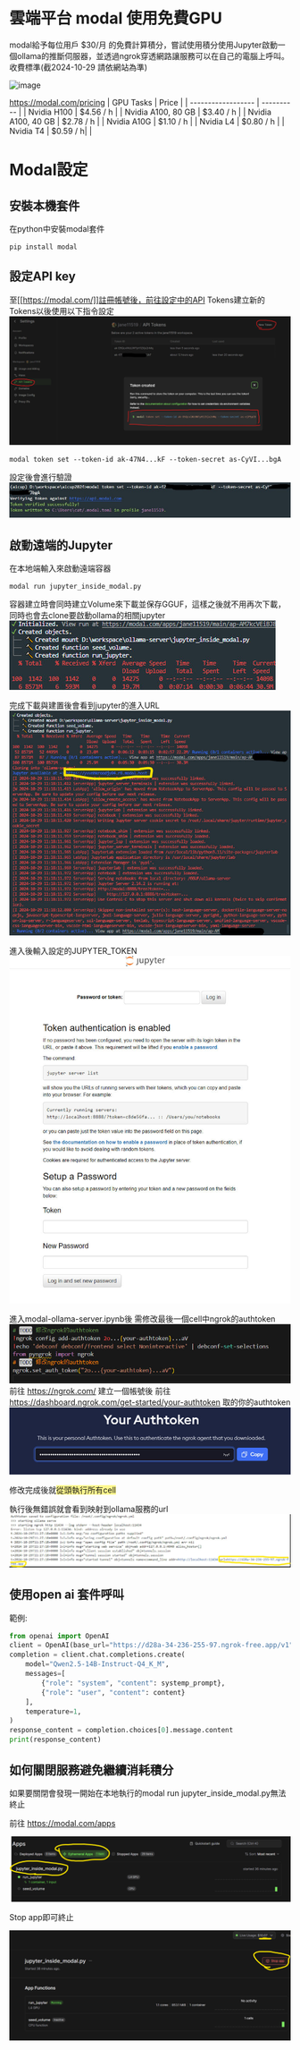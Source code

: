 # 雲端平台 modal 使用免費GPU
modal給予每位用戶 $30/月 的免費計算積分，嘗試使用積分使用Jupyter啟動一個ollama的推斷伺服器，並透過ngrok穿透網路讓服務可以在自己的電腦上呼叫。
收費標準(截2024-10-29 請依網站為準)

![image](https://github.com/user-attachments/assets/912810f4-c107-41e3-aed5-1681edc64e98)

https://modal.com/pricing
| GPU Tasks          | Price      |
| ------------------ | ---------- |
| Nvidia H100        | $4.56 / h  |
| Nvidia A100, 80 GB | $3.40 / h  |
| Nvidia A100, 40 GB | $2.78 / h  |
| Nvidia A10G        | $1.10 / h  |
| Nvidia L4          | $0.80 / h  |
| Nvidia T4          | $0.59 / h| |

# Modal設定

## 安裝本機套件
在python中安裝modal套件
``` shell
pip install modal
```
## 設定API key
至[[https://modal.com/]]註冊帳號後，前往設定中的API Tokens建立新的Tokens以後使用以下指令設定
![create_api_token](image/createapitoken.jpeg)
```
modal token set --token-id ak-47N4...kF --token-secret as-CyVI...bgA
```
設定後會進行驗證
![set_api_toker](image/setapitoker.jpeg)

## 啟動遠端的Jupyter
在本地端輸入來啟動遠端容器
``` shell
modal run jupyter_inside_modal.py
```
容器建立時會同時建立Volume來下載並保存GGUF，這樣之後就不用再次下載，同時也會去clone要啟動ollama的相關jupyter
![](image/download_guff.jpeg)

完成下載與建置後會看到jupyter的進入URL
![](image/show_jupyter_url.jpeg)

進入後輸入設定的JUPYTER_TOKEN
![](image/jupyter_password.jpeg)

進入modal-ollama-server.ipynb後
需修改最後一個cell中ngrok的authtoken
![](image/change_authtoken.jpeg)
前往 https://ngrok.com/ 建立一個帳號後
前往 https://dashboard.ngrok.com/get-started/your-authtoken 取的你的authtoken
![](image/ngrok_authtoken.jpeg)

修改完成後就<span style="background:#fff88f">從頭執行所有cell</span>

執行後無錯誤就會看到映射到ollama服務的url
![](image/call_llm_api_url.jpeg)

## 使用open ai 套件呼叫

範例:
``` python
from openai import OpenAI
client = OpenAI(base_url="https://d28a-34-236-255-97.ngrok-free.app/v1", api_key="ollama")
completion = client.chat.completions.create(
	model="Qwen2.5-14B-Instruct-Q4_K_M",
	messages=[
		{"role": "system", "content": systemp_prompt},
		{"role": "user", "content": content}
	],
	temperature=1,
)
response_content = completion.choices[0].message.content
print(response_content)
```

## 如何關閉服務避免繼續消耗積分
如果要關閉會發現一開始在本地執行的modal run jupyter_inside_modal.py無法終止

前往 https://modal.com/apps

![](image/showapp.png)

Stop app即可終止

![](image/stop_app.png)
